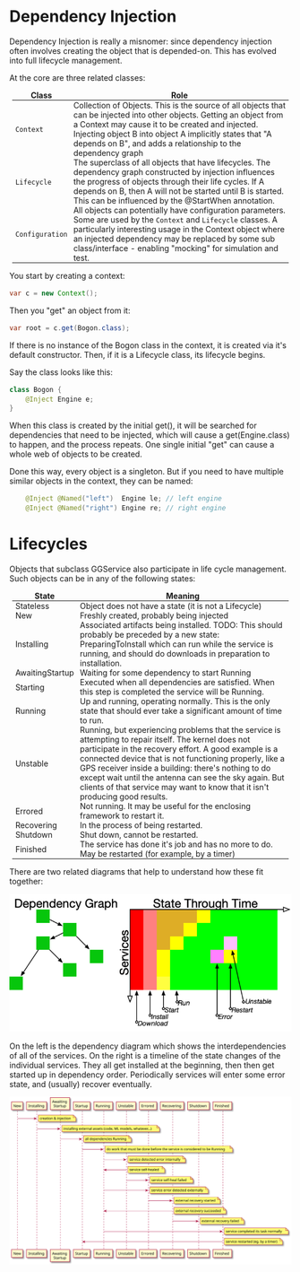 # Dependency Injection
Dependency Injection is really a misnomer: since dependency injection often involves
creating the object that is depended-on.  This has evolved into full lifecycle management.

<style>td,th,table { padding:0 4pt !important; border:none !important}</style>

At the core are three related classes:

| Class | Role |
| --------- | ---------------- |
`Context` | Collection of Objects.  This is the source of all objects that can be injected into other objects.  Getting an object from a Context may cause it to be created and injected. Injecting object B into object A implicitly states that "A depends on B", and adds a relationship to the dependency graph
| `Lifecycle` | The superclass of all objects that have lifecycles.  The dependency graph constructed by injection influences the progress of objects through their life cycles.  If A depends on B, then A will not be started until B is started.  This can be influenced by the @StartWhen annotation.
| `Configuration` | All objects can potentially have configuration parameters.  Some are used by the `Context` and `Lifecycle` classes.  A particularly interesting usage in the Context object where an injected dependency may be replaced by some sub class/interface - enabling "mocking" for simulation and test.

You start by creating a context:
```java
var c = new Context();
```

Then you "get" an object from it:
```java
var root = c.get(Bogon.class);
```
If there is no instance of the Bogon class in the context, it is created via it's default constructor.  Then, if it is a Lifecycle class, its lifecycle begins.

Say the class looks like this:
```java
class Bogon {
    @Inject Engine e;
}
```
When this class is created by the initial get(), it will be searched for dependencies that need to be injected, which will cause a get(Engine.class) to happen, and the process repeats.  One single initial "get" can cause a whole web of objects to be created.

Done this way, every object is a singleton.  But if you need to have multiple similar objects in the context, they can be named:
```java
    @Inject @Named("left")  Engine le; // left engine
    @Inject @Named("right") Engine re; // right engine
```

# Lifecycles
Objects that subclass GGService also participate in life cycle management.  Such objects
can be in any of the following states:

| State | Meaning
| ----- | -------
|    Stateless | Object does not have a state (it is not a Lifecycle)
|    New | Freshly created, probably being injected
|    Installing | Associated artifacts being installed.  TODO: This should probably be preceded by a new state: PreparingToInstall which can run while the service is running, and should do downloads in preparation to installation.
|    AwaitingStartup | Waiting for some dependency to start Running
|    Starting | Executed when all dependencies are satisfied. When this step is completed the service will be Running.
|    Running | Up and running, operating normally.  This is the only state that should ever take a significant amount of time to run.
|    Unstable | Running, but experiencing problems that the service is attempting to repair itself.  The kernel does not participate in the recovery effort.  A good example is a connected device that is not functioning properly, like a GPS receiver inside a building: there's nothing to do except wait until the antenna can see the sky again.  But clients of that service may want to know that it isn't producing good results.
|    Errored | Not running.  It may be useful for the enclosing framework to restart it.
|    Recovering | In the process of being restarted.
|    Shutdown | Shut down, cannot be restarted.
|    Finished | The service has done it's job and has no more to do.  May be restarted (for example, by a timer)


There are two related diagrams that help to understand how these fit together:

![Dependency-State-Time](DependencyStateTime.png)

On the left is the dependency diagram which shows the interdependencies of all of the services.  On the right is a timeline of the state changes of the individual services.  They all get installed at the beginning, then then get started up in dependency order.  Periodically services will enter some error state, and (usually) recover eventually.

![lifecycle](lifecycle.svg)

            


